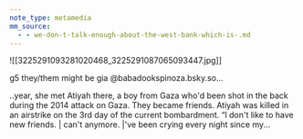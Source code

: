 ```yaml
---
note_type: metamedia
mm_source:
  - - we-don-t-talk-enough-about-the-west-bank-which-is-.md
---
```


![[3225291093281020468_3225291087065093447.jpg]]

g5 they/them might be gia
@babadookspinoza.bsky.so...

..year, she met Atiyah there, a
boy from Gaza who'd been shot
in the back during the 2014
attack on Gaza. They became
friends. Atiyah was killed in an
airstrike on the 3rd day of the
current bombardment. “l don't
like to have new friends. | can't
anymore. |'ve been crying every
night since my...


